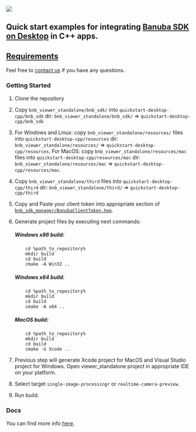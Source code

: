 [![](https://www.banuba.com/hubfs/Banuba_November2018/Images/Banuba%20SDK.png)](https://docs.banuba.com/face-ar-sdk-v1/desktop/desktop_overview)

## Quick start examples for integrating [Banuba SDK on Desktop](https://docs.banuba.com/face-ar-sdk-v1/desktop/desktop_overview) in C++ apps.  

## [Requirements](https://docs.banuba.com/face-ar-sdk-v1/overview/system_requirements)

Feel free to [contact us](https://docs.banuba.com/face-ar-sdk-v1/support) if you have any questions.

### Getting Started

1. Clone the repository
2. Copy `bnb_viewer_standalone/bnb_sdk/` into `quickstart-desktop-cpp/bnb_sdk` dir:
    `bnb_viewer_standalone/bnb_sdk/` => `quickstart-desktop-cpp/bnb_sdk`
3. For Windows and Linux: copy `bnb_viewer_standalone/resources/` files into `quickstart-desktop-cpp/resources` dir:
    `bnb_viewer_standalone/resources/` => `quickstart-desktop-cpp/resources`.
   For MacOS: copy `bnb_viewer_standalone/resources/mac` files into `quickstart-desktop-cpp/resources/mac` dir:
    `bnb_viewer_standalone/resources/mac` => `quickstart-desktop-cpp/resources/mac`.
4. Copy `bnb_viewer_standalone/third` files into `quickstart-desktop-cpp/third` dir:
    `bnb_viewer_standalone/third/` => `quickstart-desktop-cpp/third`
5. Copy and Paste your client token into appropriate section of [`bnb_sdk_manager/BanubaClientToken.hpp`](bnb_sdk_manager/BanubaClientToken.hpp). 

6. Generate project files by executing next commands:
    ##### Windows x86 build:	
    ```
        cd %path_to_repository%
        mkdir build
        cd build
        cmake -A Win32 ..
    ```
    ##### Windows x64 build:	
    ```
        cd %path_to_repository%
        mkdir build
        cd build
        cmake -A x64 ..
    ```
    ##### MacOS build:	
    ```
        cd %path_to_repository%
        mkdir build
        cd build
        cmake -G Xcode ..
    ```
7. Previous step will generate Xcode project for MacOS and Visual Studio project for Windows. Open viewer_standalone project in appropriate IDE on your platform.
8. Select target `single-image-processingr` or `realtime-camera-preview`.
9. Run build.

### Docs
You can find more info [here](https://docs.banuba.com/face-ar-sdk-v1/desktop/desktop_overview).
